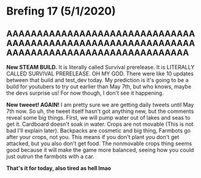 # Brefing 17 (5/1/2020)
## AAAAAAAAAAAAAAAAAAAAAAAAAAAAAAAAAAAAAAAAAAAAAAAAAAAAAAAAAAAAAAAAAAAAAAAAAAAAAAAAAAAAAAAAAAAA

**New STEAM BUILD.** It is literally called Survival prerelease. It is LITERALLY CALLED SURVIVAL PRERELEASE. OH MY GOD. There were like 10 updates between that build and test_dev today. My prediction is it's going to be a build for youtubers to try out earlier than May 7th, but who knows, maybe the devs surprise us! For now though, I don't see it happening.

**New tweeet! AGAIN!** I am pretty sure we are getting daily tweets until May 7th now. So uh, the tweet itself hasn't got anything new, but the comments reveal some big things. First, we will pump water out of lakes and seas to get it. Cardboard doesn't soak in water. Crops are not movable (This is not bad I'll explain later). Backpacks are cosmetic and big thing, Farmbots go after your crops, not you. This means if you don't plant you don't get attacked, but you also don't get food. The nonmovable crops thing seems good because it will make the game more balanced, seeing how you could just outrun the farmbots with a car.

**That's it for today, also tired as hell lmao**

